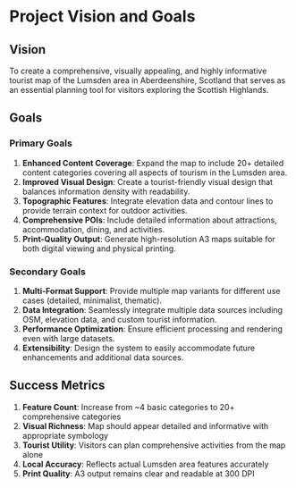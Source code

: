 # Project Vision and Goals

## Vision

To create a comprehensive, visually appealing, and highly informative tourist map of the Lumsden area in Aberdeenshire, Scotland that serves as an essential planning tool for visitors exploring the Scottish Highlands.

## Goals

### Primary Goals

1. **Enhanced Content Coverage**: Expand the map to include 20+ detailed content categories covering all aspects of tourism in the Lumsden area.
2. **Improved Visual Design**: Create a tourist-friendly visual design that balances information density with readability.
3. **Topographic Features**: Integrate elevation data and contour lines to provide terrain context for outdoor activities.
4. **Comprehensive POIs**: Include detailed information about attractions, accommodation, dining, and activities.
5. **Print-Quality Output**: Generate high-resolution A3 maps suitable for both digital viewing and physical printing.

### Secondary Goals

1. **Multi-Format Support**: Provide multiple map variants for different use cases (detailed, minimalist, thematic).
2. **Data Integration**: Seamlessly integrate multiple data sources including OSM, elevation data, and custom tourist information.
3. **Performance Optimization**: Ensure efficient processing and rendering even with large datasets.
4. **Extensibility**: Design the system to easily accommodate future enhancements and additional data sources.

## Success Metrics

1. **Feature Count**: Increase from ~4 basic categories to 20+ comprehensive categories
2. **Visual Richness**: Map should appear detailed and informative with appropriate symbology
3. **Tourist Utility**: Visitors can plan comprehensive activities from the map alone
4. **Local Accuracy**: Reflects actual Lumsden area features accurately
5. **Print Quality**: A3 output remains clear and readable at 300 DPI